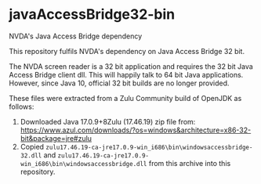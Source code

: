 # javaAccessBridge32-bin
NVDA's Java Access Bridge dependency

This repository fulfils NVDA's dependency on Java Access Bridge 32 bit.

The NVDA screen reader is a 32 bit application and requires the 32 bit Java Access Bridge client dll.
This will happily talk to 64 bit Java applications.
However, since Java 10, official 32 bit builds are no longer provided.

These files were extracted from a Zulu Community build of OpenJDK as follows:

1. Downloaded Java 17.0.9+8Zulu (17.46.19) zip file from: https://www.azul.com/downloads/?os=windows&architecture=x86-32-bit&package=jre#zulu
2. Copied `zulu17.46.19-ca-jre17.0.9-win_i686\bin\windowsaccessbridge-32.dll` and `zulu17.46.19-ca-jre17.0.9-win_i686\bin\windowsaccessbridge.dll` from this archive into this repository.
